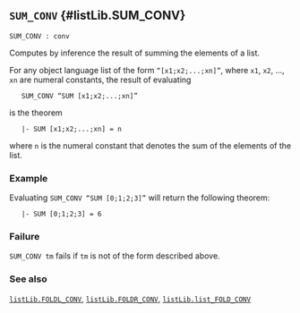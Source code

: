 ## `SUM_CONV` {#listLib.SUM_CONV}


```
SUM_CONV : conv
```



Computes by inference the result of summing the elements of a list.


For any object language list of the form `“[x1;x2;...;xn]”`, where `x1`,
`x2`, ..., `xn` are numeral constants, the result of evaluating
    
       SUM_CONV “SUM [x1;x2;...;xn]”
    
is the theorem
    
       |- SUM [x1;x2;...;xn] = n
    
where `n` is the numeral constant that denotes the sum of the elements of the list.

### Example

Evaluating `SUM_CONV “SUM [0;1;2;3]”` will return
the following theorem:
    
       |- SUM [0;1;2;3] = 6
    



### Failure

`SUM_CONV tm` fails if `tm` is not of the form described above.

### See also

[`listLib.FOLDL_CONV`](#listLib.FOLDL_CONV), [`listLib.FOLDR_CONV`](#listLib.FOLDR_CONV), [`listLib.list_FOLD_CONV`](#listLib.list_FOLD_CONV)

